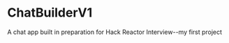 ChatBuilderV1
=============

A chat app built in preparation for Hack Reactor Interview--my first project
